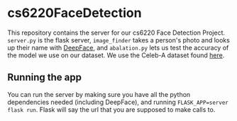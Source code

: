 # cs6220FaceDetection

This repository contains the server for our cs6220 Face Detection Project. `server.py` is the flask server, `image_finder` takes a person's photo and looks up their name with [DeepFace](https://github.com/serengil/deepface), and `abalation.py` lets us test the accuracy of the model we use on our dataset. We use the Celeb-A dataset found [here](https://mmlab.ie.cuhk.edu.hk/projects/CelebA.html).

## Running the app

You can run the server by making sure you have all the python dependencies needed (including DeepFace), and running `FLASK_APP=server flask run`. Flask will say the url that you are supposed to make calls to.
